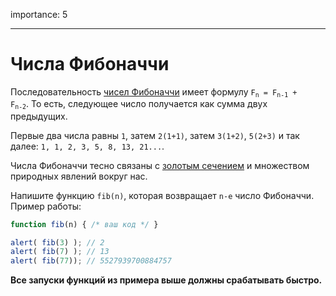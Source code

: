 importance: 5

---

# Числа Фибоначчи

Последовательность [чисел Фибоначчи](http://ru.wikipedia.org/wiki/%D0%A7%D0%B8%D1%81%D0%BB%D0%B0_%D0%A4%D0%B8%D0%B1%D0%BE%D0%BD%D0%B0%D1%87%D1%87%D0%B8) имеет формулу <code>F<sub>n</sub> = F<sub>n-1</sub> + F<sub>n-2</sub></code>. То есть, следующее число получается как сумма двух предыдущих.

Первые два числа равны `1`, затем `2(1+1)`, затем `3(1+2)`, `5(2+3)` и так далее: `1, 1, 2, 3, 5, 8, 13, 21...`.

Числа Фибоначчи тесно связаны с [золотым сечением](http://ru.wikipedia.org/wiki/%D0%97%D0%BE%D0%BB%D0%BE%D1%82%D0%BE%D0%B5_%D1%81%D0%B5%D1%87%D0%B5%D0%BD%D0%B8%D0%B5) и множеством природных явлений вокруг нас.

Напишите функцию `fib(n)`, которая возвращает `n-е` число Фибоначчи. Пример работы:

```js no-beautify
function fib(n) { /* ваш код */ }

alert( fib(3) ); // 2
alert( fib(7) ); // 13
alert( fib(77)); // 5527939700884757
```

**Все запуски функций из примера выше должны срабатывать быстро.**

